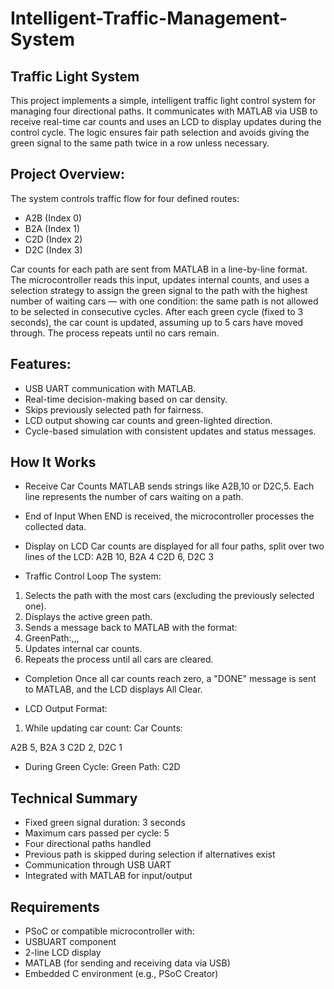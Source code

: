 # Intelligent-Traffic-Management-System
## Traffic Light System
This project implements a simple, intelligent traffic light control system for managing four directional paths. It communicates with MATLAB via USB to receive real-time car counts and uses an LCD to display updates during the control cycle. The logic ensures fair path selection and avoids giving the green signal to the same path twice in a row unless necessary.

## Project Overview:
The system controls traffic flow for four defined routes:
- A2B (Index 0)
- B2A (Index 1)
- C2D (Index 2)
- D2C (Index 3)

Car counts for each path are sent from MATLAB in a line-by-line format. The microcontroller reads this input, updates internal counts, and uses a selection strategy to assign the green signal to the path with the highest number of waiting cars — with one condition: the same path is not allowed to be selected in consecutive cycles.
After each green cycle (fixed to 3 seconds), the car count is updated, assuming up to 5 cars have moved through. The process repeats until no cars remain.

## Features:
- USB UART communication with MATLAB.
- Real-time decision-making based on car density.
- Skips previously selected path for fairness.
- LCD output showing car counts and green-lighted direction.
- Cycle-based simulation with consistent updates and status messages.

## How It Works
- Receive Car Counts
 MATLAB sends strings like A2B,10 or D2C,5. Each line represents the number of cars waiting on a path.
- End of Input
When END is received, the microcontroller processes the collected data.
-  Display on LCD
Car counts are displayed for all four paths, split over two lines of the LCD:
A2B 10, B2A 4
C2D 6, D2C 3

- Traffic Control Loop
The system:
1. Selects the path with the most cars (excluding the previously selected one).
2. Displays the active green path.
3. Sends a message back to MATLAB with the format:
4. GreenPath:<index>,<cars moved>,<green time>,<cars remaining>
5. Updates internal car counts.
6. Repeats the process until all cars are cleared.

-  Completion
Once all car counts reach zero, a "DONE" message is sent to MATLAB, and the LCD displays All Clear.

-  LCD Output Format:
1. While updating car count:
Car Counts:

A2B 5, B2A 3
C2D 2, D2C 1

- During Green Cycle:
Green Path:
C2D

## Technical Summary
- Fixed green signal duration: 3 seconds
- Maximum cars passed per cycle: 5
- Four directional paths handled
- Previous path is skipped during selection if alternatives exist
- Communication through USB UART
- Integrated with MATLAB for input/output

## Requirements
- PSoC or compatible microcontroller with:
- USBUART component
- 2-line LCD display
- MATLAB (for sending and receiving data via USB)
- Embedded C environment (e.g., PSoC Creator)
